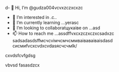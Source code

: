 d- 👋 Hi, I’m @gudza004vcvxzczxcxzc
- 👀 I’m interested in .c..
- 🌱 I’m currently learning ...yerasc
- 💞️ I’m looking to collaboratцукаівe on ...asd
- 📫 How to reach me ...assdffvxcxzczxczxcsadxzc
sadsadasdsffмсчcvімчсмчсммваіваваіваіsdasd
сисмиfvcxcvdxcvdasясчсчмlk/
<!---sadcxc
gudza004/gudza004 is n,a ✨ special ✨ repository because its `README.md` (this file) appears on your GitHub profile.
You can click the Preview link to take a ladsozxcxok at you3113r changes.asdsad
--->cxvdsfcvfgdsg
vbvsd
fasasdzcx
